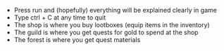 - Press run and (hopefully) everything will be explained clearly in game
- Type ctrl + C at any time to quit
- The shop is where you buy lootboxes (equip items in the inventory)
- The guild is where you get quests for gold to spend at the shop
- The forest is where you get quest materials